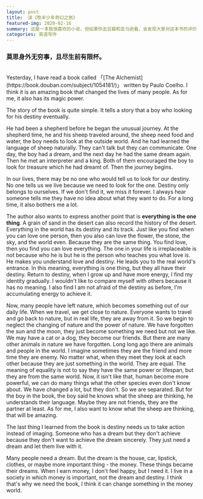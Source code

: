 ```yaml
---
layout: post  
title:  读《牧羊少年奇幻之旅》  
featured-img: 2020-02-16 
summary: 这是一本我很喜欢的小说，但如果你去豆瓣和亚马逊看，会发现大家对这本书的评价十分两极化，幸好我没有提前看书评的习惯，所以收到了一个很好的礼物。
categories: 英语写作
---
```


### 莫思身外无穷事，且尽生前有限杯。 	
  
<br>
Yesterday, I have read a book called 「[The Alchemist](https://book.douban.com/subject/1054181/)」 written by Paulo Coelho.  I think it is an amazing book that changed the lives of many people. As for me, it also has its magic power.

The story of the book is quite simple. It tells a story that a boy who looking for his destiny eventually.

He had been a shepherd before he began the unusual journey. At the shepherd time, he and his sheep traveled around, the sheep need food and water, the boy needs to look at the outside world. And he had learned the language of sheep naturally. They can't talk but they can communicate. One day, the boy had a dream, and the next day he had the same dream again. Then he met an interpreter and a king. Both of them encouraged the boy to look for treasure which he had dreamt of. Then the journey begins.

In our lives, there may be no one who would tell us to look for our destiny. No one tells us we live because we need to look for the one. Destiny only belongs to ourselves. If we don't find it, we miss it forever. I always hear someone tells me they have no idea about what they want to do. For a long time, it also bothers me a lot.

The author also wants to express another point that is **everything is the one thing**. A grain of sand in the desert can also record the history of the desert. Everything in the world has its destiny and its track. Just like you find when you can love one person, then you also can love the flower, the stone, the sky, and the world even. Because they are the same thing. You find love, then you find you can love everything. The one in your life is irreplaceable is not because who he is but he is the person who teaches you what love is. He makes you understand love and destiny. He leads you to the real world's entrance. In this meaning, everything is one thing, but they all have their destiny. Return to destiny, when I grow up and have more energy, I find my identity gradually. I wouldn't like to compare myself with others because it has no meaning. I also find I am not afraid of the destiny as before, I'm accumulating energy to achieve it.

Now, many people have left nature, which becomes something out of our daily life. When we travel, we get close to nature. Everyone wants to travel and go back to nature, but in real life, they are away from it. So we begin to neglect the changing of nature and the power of nature. We have forgotten the sun and the moon, they just become something we need but not we like. We may have a cat or a dog, they become our friends. But there are many other animals in nature we have forgotten. Long long ago there are animals and people in the world. I imagine sometimes they are the friend and more time they are enemy. No matter what, when they meet they look at each other because they are just something in the world. They are equal. The meaning of equality is not to say they have the same power or lifespan, but they are from the same world. Now, it isn't like that, human become more powerful, we can do many things what the other species even don't know about. We have changed a lot, but they don't. So we are separated. But for the boy in the book, the boy said he knows what the sheep are thinking, he understands their language. Maybe they are not friends, they are the partner at least. As for me, I also want to know what the sheep are thinking, that will be amazing.

The last thing I learned from the book is destiny needs us to take action instead of imaging. Someone who has a dream but they don't achieve because they don't want to achieve the dream sincerely. They just need a dream and let them live with it. 

Many people need a dream. But the dream is the house, car, lipstick, clothes, or maybe more important thing - the money. These things became their dreams. When I earn money, I don't feel happy, but I need it. I live in a society in which money is important, not the dream and destiny. I think that's why we need the book, I think it can change something in the money world.